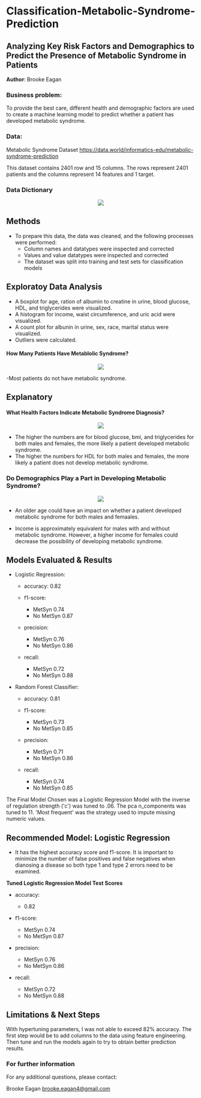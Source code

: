 # Classification-Metabolic-Syndrome-Prediction
## Analyzing Key Risk Factors and Demographics to Predict the Presence of Metabolic Syndrome in Patients

**Author**: Brooke Eagan

### Business problem:
To provide the best care, different health and demographic factors are used to create a machine learning model to predict whether a patient has developed metabolic syndrome.



### Data:
Metabolic Syndrome Dataset https://data.world/informatics-edu/metabolic-syndrome-prediction

This dataset contains 2401 row and 15 columns. The rows represent 2401 patients and the columns represent 14 features and 1 target.
### Data Dictionary
<p align = "center"> 
  <img src = "Metabolic Syndrome Data Dictionary.png"> 
</p>

## Methods
- To prepare this data, the data was cleaned, and the following processes were performed:
  - Column names and datatypes were inspected and corrected 
  - Values and value datatypes were inspected and corrected
  - The dataset was split into training and test sets for classification models

## Exploratoy Data Analysis
- A boxplot for age, ration of albumin to creatine in urine, blood glucose, HDL, and triglycerides were visualized.
- A histogram for income, waist circumference, and uric acid were visualized.
- A count plot for albunin in urine, sex, race, marital status were visualized.
- Outliers were calculated.


#### How Many Patients Have Metablolic Syndrome?
<p align = "center"> 
  <img src = "Metabolic Syndrome Count Plot.png">
</p>

-Most patients do not have metabolic syndrome.

## Explanatory 

#### What Health Factors Indicate Metabolic Syndrome Diagnosis?
<p align = "center"> 
  <img src = "https://raw.githubusercontent.com/Beagan19/Classification-Metabolic-Syndrome-Prediction/main/Presence of Metabolic Syndrome Based on Risk Factors.png">
</p>

- The higher the numbers are for blood glucose, bmi, and triglycerides for both males and females, the more likely a patient developed metabolic syndrome.
- The higher the numbers for HDL for both males and females, the more likely a patient does not develop metabolic syndrome.
### Do Demographics Play a Part in Developing Metabolic Syndrome?
<p align = "center"> 
  <img src = "Presence of Metabolic Syndrome Based on Demographics.png">
</p>

- An older age could have an impact on whether a patient developed metabolic syndrome for both males and femaales.

- Income is approximately equivalent for males with and without metabolic syndrome. However, a higher income for females could decrease the possibility of developing metabolic syndrome.
## Models Evaluated & Results
- Logistic Regression:
  - accuracy: 0.82

  - f1-score:
    - MetSyn     0.74
    - No MetSyn  0.87
  
  - precision:
    - MetSyn     0.76
    - No MetSyn  0.86

  - recall:
    - MetSyn     0.72
    - No MetSyn  0.88

- Random Forest Classifier:
  - accuracy: 0.81

  - f1-score:
    - MetSyn     0.73
    - No MetSyn  0.85
  
  - precision:
    - MetSyn     0.71
    - No MetSyn  0.86

  - recall:
    - MetSyn     0.74
    - No MetSyn  0.85

The Final Model Chosen was a Logistic Regression Model with the inverse of regulation strength ('c') was tuned to .06. The pca n_components was tuned to 11. 'Most frequent' was the strategy used to impute missing numeric values. 

## Recommended Model: Logistic Regression
- It has the highest accuracy score and f1-score. It is important to minimize the number of false positives and false negatives when dianosing a disease so both type 1 and type 2 errors need to be examined.

**Tuned Logistic Regression Model Test Scores**

- accuracy:
  - 0.82

- f1-score:
  - MetSyn     0.74
  - No MetSyn  0.87
  
- precision:
  - MetSyn     0.76
  - No MetSyn  0.86

- recall:
  - MetSyn     0.72
  - No MetSyn  0.88


## Limitations & Next Steps

With hypertuning parameters, I was not able to exceed 82% accuracy. The first step would be to add columns to the data using feature engineering. Then tune and run the models again to try to obtain better prediction results.


### For further information


For any additional questions, please contact:

Brooke Eagan
brooke.eagan4@gmail.com
